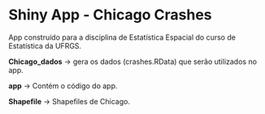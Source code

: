 # Shiny App - Chicago Crashes

App construído para a disciplina de Estatística Espacial do curso de Estatística da UFRGS.

<b>Chicago_dados</b> -> gera os dados (crashes.RData) que serão utilizados no app.

<b>app</b> -> Contém o código do app.

<b>Shapefile</b> -> Shapefiles de Chicago.
